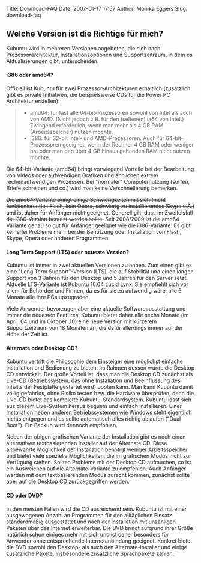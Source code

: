 Title: Download-FAQ
Date: 2007-01-17 17:57
Author: Monika Eggers
Slug: download-faq

Welche Version ist die Richtige für mich?
-----------------------------------------


Kubuntu wird in mehreren Versionen angeboten, die sich nach
Prozessorarchitektur, Installationsoptionen und Supportzeitraum, in dem
es Aktualisierungen gibt, unterscheiden.


#### i386 oder amd64?


Offiziell ist Kubuntu für zwei Prozessor-Architekturen erhältlich
(zusätzlich gibt es private Initiativen, die beispielsweise CDs für die
Power PC Architektur erstellen):


> -   amd64: für fast alle 64-bit-Prozessoren sowohl von Intel als auch
>     von AMD. (Nicht jedoch z.B. für den (seltenen) ia64 von Intel.)
>     Zwingend erforderlich, wenn man mehr als 4 GB RAM
>     (Arbeitsspeicher) nutzen möchte.
> -   i386: für 32-bit Intel- und AMD-Prozessoren. Auch für
>     64-bit-Prozessoren geeignet, wenn der Rechner 4 GB RAM oder
>     weniger hat oder man den über 4 GB hinaus gehenden RAM nicht
>     nutzen möchte.
>     
>     
>
> 
> 


Die 64-bit-Variante (amd64) bringt vorwiegend Vorteile bei der
Bearbeitung von Videos oder aufwendigen Grafiken und ähnlichen extrem
rechenaufwendigen Prozessen. Bei "normaler" Computernutzung (surfen,
Briefe schreiben und co.) wird man keine Verschnellerung bemerken.


~~Die amd64-Variante bringt einige Schwierigkeiten mit sich (nicht
funktionierendes Flash, kein Opera, schwierig zu installierendes Skype
u.Ä.) und ist daher für Anfänger nicht geeignet. Generell gilt, dass im
Zweifelsfall die i386-Version benutzt werden sollte.~~ Seit 2008/2009
ist die amd64-Variante genau so gut für Anfänger geeignet wie die
i386-Variante. Es gibt keinerlei Probleme mehr bei der Benutzung oder
Installation von Flash, Skype, Opera oder anderen Programmen.


#### Long Term Support (LTS) oder neueste Version?


Kubuntu ist immer in zwei aktuellen Versionen zu haben. Zum einen gibt
es eine "Long Term Support"-Version (LTS), die auf Stabilität und einen
langen Support von 3 Jahren für den Desktop und 5 Jahren für den Server
setzt. Aktuelle LTS-Variante ist Kubuntu 10.04 Lucid Lynx. Sie empfiehlt
sich vor allem für Behörden und Firmen, da es für sie zu aufwendig wäre,
alle 6 Monate alle ihre PCs upzugraden.


Viele Anwender bevorzugen aber eine aktuelle Softwareausstattung und
immer die neuesten Features. Kubuntu bietet daher alle sechs Monate (im
April .04 und im Oktober .10) eine neue Version mit kürzerem
Supportzeitraum von 18 Monaten an, die dafür allerdings immer auf der
Höhe der Zeit ist.


#### Alternate oder Desktop CD? 


Kubuntu vertritt die Philosophie dem Einsteiger eine möglichst einfache
Installation und Bedienung zu bieten. Im Rahmen dessen wurde die Desktop
CD entwickelt. Der große Vorteil ist, dass man die Desktop CD zunächst
als Live-CD (Betriebssystem, das ohne Installation und Beeinflussung des
Inhalts der Festplatte gestartet wird) booten kann. Man kann Kubuntu
damit völlig gefahrlos, ohne Risiko testen bzw. die Hardware überprüfen,
denn die Live-CD bietet das komplette Kubuntu-Standardsystem. Kubuntu
lässt sich aus diesem Live-System heraus bequem und einfach
installieren. Einer Installation neben anderen Betriebssystemen wie
Windows steht eigentlich nichts entgegen und es sollte automatisch alles
richtig ablaufen ("Dual Boot"). Ein Backup wird dennoch empfohlen.


Neben der obigen grafischen Variante der Installation gibt es noch einen
alternativen textbasierenden Installer auf der Alternate CD. Diese
altbewährte Möglichkeit der Installation benötigt weniger
Arbeitsspeicher und bietet viele spezielle Möglichkeiten, die im
grafischen Modus nicht zur Verfügung stehen. Sollten Probleme mit der
Desktop CD auftauchen, so ist ein Ausweichen auf die Alternate-Variante
zu empfehlen. Auch Anfänger werden mit dem textbasierenden Modus zurecht
kommen, zunächst sollte aber auf die Desktop CD zurückgegriffen werden.


#### CD oder DVD?


In den meisten Fällen wird die CD ausreichend sein. Kubuntu ist mit
einer ausgewogenen Anzahl an Programmen für den alltäglichen Einsatz
standardmäßig ausgestattet und nach der Installation mit unzähligen
Paketen über das Internet erweiterbar. Die DVD bringt aufgrund ihrer
Größe natürlich schon einiges mehr mit sich und ist daher besonders für
Anwender ohne entsprechende Internetanbindung geeignet. Konkret bietet
die DVD sowohl den Desktop- als auch den Alternate-Installer und einige
zusätzliche Pakete, insbesondere zusätzliche Sprachpakete zählen. 



